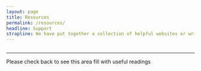 ```yaml
---
layout: page
title: Resources
permalink: /resources/
headline: Support
strapline: We have put together a collection of helpful websites or writings we have found or created ourselves for you to read and become inspired! We are also hoping to put together some tutorials on software and hardware used across to faculty. If this is something you would be interested in getting involved in please get in contact.
---
```


<div class="row 50% uniform">
	<div class="4u"><span class="image fit"><img src="{{ "/images/iwdalexis.png" | prepend: site.base_url }}" alt="" /></span></div>
	<div class="4u"><span class="image fit"><img src="{{ "/images/iwdhelen.png" | prepend: site.base_url }}" alt="" /></span></div>
	<div class="4u$"><span class="image fit"><img src="{{ "/images/iwdeve.png" | prepend: site.base_url }}" alt="" /></span></div>
</div>

----

Please check back to see this area fill with useful readings

